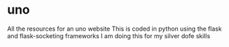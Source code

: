 # uno
 All the resources for an uno website
This is coded in python using the flask and flask-socketing frameworks
I am doing this for my silver dofe skills
